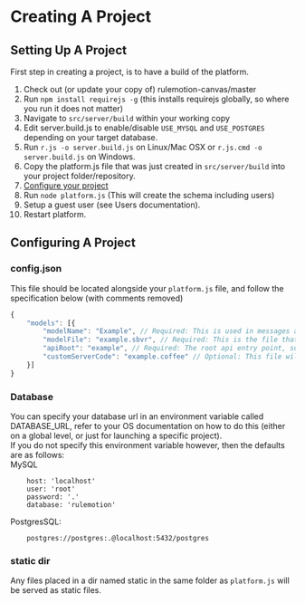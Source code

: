 # Creating A Project

## Setting Up A Project
First step in creating a project, is to have a build of the platform.

1. Check out (or update your copy of) rulemotion-canvas/master
2. Run `npm install requirejs -g` (this installs requirejs globally, so where you run it does not matter)
3. Navigate to `src/server/build` within your working copy
4. Edit server.build.js to enable/disable `USE_MYSQL` and `USE_POSTGRES` depending on your target database.
4. Run `r.js -o server.build.js` on Linux/Mac OSX or `r.js.cmd -o server.build.js` on Windows.
5. Copy the platform.js file that was just created in `src/server/build` into your project folder/repository.
6. [Configure your project](#configuring-a-project)
7. Run `node platform.js` (This will create the schema including users)
8. Setup a guest user (see Users documentation).
9. Restart platform.

## Configuring A Project
### config.json
This file should be located alongside your `platform.js` file, and follow the specification below (with comments removed)
```javascript
{
	"models": [{
		"modelName": "Example", // Required: This is used in messages about whether the model passes/fails
		"modelFile": "example.sbvr", // Required: This is the file that contains the sbvr model (extension does not matter)
		"apiRoot": "example", // Required: The root api entry point, so you would access the api with /example/{OData URL}
		"customServerCode": "example.coffee" // Optional: This file will be required in and the exported function `setup(app, requirejs, sbvrUtils, db)` will be called, useful if you need some custom server code for your project (can also be a .js file).
	}]
}
```

### Database
You can specify your database url in an environment variable called DATABASE_URL, refer to your OS documentation on how to do this (either on a global level, or just for launching a specific project).  
If you do not specify this environment variable however, then the defaults are as follows:  
MySQL
```text
	host: 'localhost'
	user: 'root'
	password: '.'
	database: 'rulemotion'
```
PostgresSQL:
```text
	postgres://postgres:.@localhost:5432/postgres
```

### static dir
Any files placed in a dir named static in the same folder as `platform.js` will be served as static files.